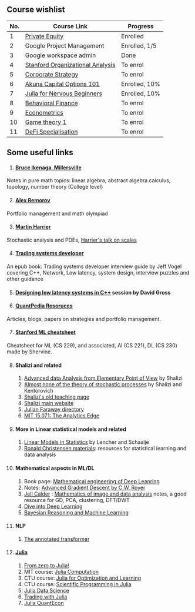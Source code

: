 ## Course wishlist

| No. | Course Link | Progress |
|----|-----------| -----------|
| 1 | [Private Equity](https://www.coursera.org/learn/private-equity) | Enrolled |
| 2 | Google Project Management | Enrolled, 1/5 |
| 3 | Google workspace admin | Done |
| 4 | [Stanford Organizational Analysis](https://www.coursera.org/learn/organizational-analysis) | To enrol |
| 5 | [Corporate Strategy](https://www.coursera.org/learn/corporatestrategy) | To enrol |
| 6 | [Akuna Capital Options 101](https://akunacapital.teachable.com/courses/enrolled) | Enrolled, 10% |
| 7 | [Julia for Nervous Beginners](https://juliaacademy.com/courses/enrolled/1363996) | Enrolled, 10% |
| 8 | [Behavioral Finance](https://www.coursera.org/learn/duke-behavioral-finance) | To enrol |
| 9 | [Econometrics](https://www.coursera.org/learn/erasmus-econometrics) | To enrol |
| 10 | [Game theory 1](https://www.coursera.org/learn/game-theory-1) | To enrol |
| 11 | [DeFi Specialisation](https://www.coursera.org/specializations/decentralized-finance-duke) | To enrol |


## Some useful links
1. #### [Bruce Ikenaga, Millersville](https://sites.millersville.edu/bikenaga/math-resources.html)
Notes in pure math topics: linear algebra, abstract algebra calculus, topology, number theory (College level)

2. #### [Alex Remorov](https://alexanderrem.weebly.com/)
Portfolio management and math olympiad 

3. #### [Martin Harrier](https://www.hairer.org/)
Stochastic analysis and PDEs, [Harrier's talk on scales](https://youtu.be/TOY52LF_ZTA)

4. #### [Trading systems developer](https://zoboko.com/read/trading-systems-developer-interview-guide-c-edition-insiders-guide-to-top-tech-jobs-in-finance-6on4n9yv?hash=cc4ff04fce34c5ade2b7c09c18dc3fb4)
An epub book: Trading systems developer interview guide by Jeff Vogel covering C++, Network, Low latency, system design, interview puzzles and other guidance

5. #### [Designing low latency systems in C++](https://www.youtube.com/watch?v=8uAW5FQtcvE) session by David Gross

6. #### [QuantPedia Resoruces](https://quantpedia.com/resources/)  
Articles, blogs, papers on strategies and portfolio management.

7. #### [Stanford ML cheatsheet](https://stanford.edu/~shervine/teaching/cs-229/)
Cheatsheet for ML (CS 229), and associated, AI (CS 221), DL (CS 230) made by Shervine.

8. #### Shalizi and related
    1. [Advanced data Analysis from Elementary Point of View](https://www.stat.cmu.edu/~cshalizi/ADAfaEPoV/)  by Shalizi
    2. [Almost none of the theory of stochastic processes](https://www.stat.cmu.edu/~cshalizi/almost-none/) by Shalizi and Kentorovich  
    3. [Shalizi's old teaching page](http://bactra.org/teaching/)  
    4. [Shalizi main website](https://www.stat.cmu.edu/~cshalizi/)  
    5. [Julian Faraway directory](https://people.bath.ac.uk/jjf23/)
    6. [MIT 15.071: The Analytics Edge](https://ocw.mit.edu/courses/15-071-the-analytics-edge-spring-2017)

9. #### More in Linear statistical models and related
    1. [Linear Models in Statistics](https://www.utstat.toronto.edu/~brunner/books/LinearModelsInStatistics.pdf)  by Lencher and Schaalje
    2. [Ronald Christensen materials](https://www.stat.unm.edu/~fletcher/books.html): resources for statistical learning and data analysis

10. #### Mathematical aspects in ML/DL
    1. Book page: [Mathematical engineering of Deep Leanring](https://deeplearningmath.org/)
    2. Notes: [Advanced Gradient Descent by C.W. Royer](https://www.lamsade.dauphine.fr/~croyer/ensdocs/GD/LectureNotesOML-GD.pdf)
    3. [Jell Calder](https://www-users.cse.umn.edu/~jwcalder) : [Mathematics of image and data analysis](https://www-users.cse.umn.edu/~jwcalder/5467Notes.pdf) notes, a good resource for GD, PCA, clustering, DFT/DWT
    4. [Dive into Deep Learning](https://d2l.ai/)
    5. [Bayesian Reasoning and Machine Learning](http://web4.cs.ucl.ac.uk/staff/D.Barber/textbook/200620.pdf)

11. #### NLP
    1. [The annotated transformer](http://nlp.seas.harvard.edu/annotated-transformer/)

12. #### [Julia](https://julialang.org/)
    1. [From zero to Julia!](https://techytok.com/from-zero-to-julia/)
    2. MIT course: [Julia Computation](https://github.com/mitmath/JuliaComputation)
    3. CTU course: [Julia for Optimization and Learning](https://juliateachingctu.github.io/Julia-for-Optimization-and-Learning/stable/)
    4. CTU course: [Scientific Programming in Julia](https://juliateachingctu.github.io/Scientific-Programming-in-Julia/dev/)
    5. [Julia Data Science](https://juliadatascience.io/)
    6. [Trading with Julia](https://algo-trading.readthedocs.io/en/latest/introduction-to-julia.html)
    7. [Julia QuantEcon](https://julia.quantecon.org/intro.html)
